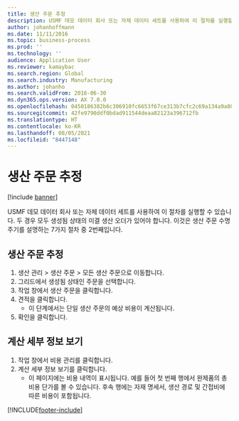 ```yaml
---
title: 생산 주문 추정
description: USMF 데모 데이터 회사 또는 자체 데이터 세트를 사용하여 이 절차를 실행할 수 있습니다.
author: johanhoffmann
ms.date: 11/11/2016
ms.topic: business-process
ms.prod: ''
ms.technology: ''
audience: Application User
ms.reviewer: kamaybac
ms.search.region: Global
ms.search.industry: Manufacturing
ms.author: johanho
ms.search.validFrom: 2016-06-30
ms.dyn365.ops.version: AX 7.0.0
ms.openlocfilehash: 0450186382b6c306910fc6653f67ce313b7cfc2c69a134a9a806d1a232dc0fd2
ms.sourcegitcommit: 42fe9790ddf0bdad911544deaa82123a396712fb
ms.translationtype: HT
ms.contentlocale: ko-KR
ms.lasthandoff: 08/05/2021
ms.locfileid: "8447148"
---
```

# <a name="estimate-a-production-order"></a>생산 주문 추정

[!include [banner](../../includes/banner.md)]

USMF 데모 데이터 회사 또는 자체 데이터 세트를 사용하여 이 절차를 실행할 수 있습니다. 두 경우 모두 생성됨 상태의 미결 생산 오더가 있어야 합니다. 이것은 생산 주문 수명 주기를 설명하는 7가지 절차 중 2번째입니다.


## <a name="estimate-a-production-order"></a>생산 주문 추정
1. 생산 관리 > 생산 주문 > 모든 생산 주문으로 이동합니다.
2. 그리드에서 생성됨 상태인 주문을 선택합니다.
3. 작업 창에서 생산 주문을 클릭합니다.
4. 견적을 클릭합니다.
    * 이 단계에서는 단일 생산 주문의 예상 비용이 계산됩니다.   
5. 확인을 클릭합니다.

## <a name="view-the-calculation-details"></a>계산 세부 정보 보기
1. 작업 창에서 비용 관리를 클릭합니다.
2. 계산 세부 정보 보기를 클릭합니다.
    * 이 페이지에는 비용 내역이 표시됩니다. 예를 들어 첫 번째 행에서 완제품의 총 비용 단가를 볼 수 있습니다. 후속 행에는 자재 명세서, 생산 경로 및 간접비에 따른 비용이 포함됩니다.  


[!INCLUDE[footer-include](../../../includes/footer-banner.md)]
